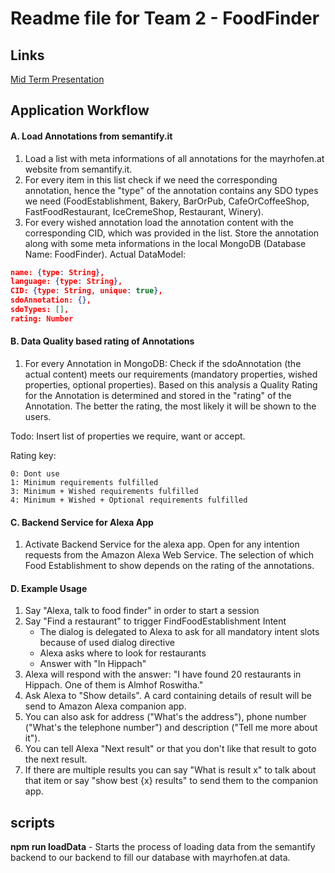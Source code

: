 # Readme file for Team 2 - FoodFinder

## Links

[Mid Term Presentation](https://docs.google.com/presentation/d/1pfnbbwZvV4VeHb1lQhlh-8YRDjX5QNt_3NpMxJeX_-M/edit?usp=sharing)



## Application Workflow

#### A. Load Annotations from semantify.it
1. Load a list with meta informations of all annotations for the mayrhofen.at website from semantify.it.
2. For every item in this list check if we need the corresponding annotation, hence the "type" of the annotation contains any SDO types we need (FoodEstablishment, Bakery, BarOrPub, CafeOrCoffeeShop, FastFoodRestaurant, IceCremeShop, Restaurant, Winery).
3. For every wished annotation load the annotation content with the corresponding CID, which was provided in the list. Store the annotation along with some meta informations in the local MongoDB (Database Name: FoodFinder). Actual DataModel: 
```json
name: {type: String},
language: {type: String},
CID: {type: String, unique: true},
sdoAnnotation: {},
sdoTypes: [],
rating: Number
```

#### B. Data Quality based rating of Annotations

1. For every Annotation in MongoDB: Check if the sdoAnnotation (the actual content) meets our requirements (mandatory properties, wished properties, optional properties). Based on this analysis a Quality Rating for the Annotation is determined and stored in the "rating" of the Annotation. The better the rating, the most likely it will be shown to the users.

Todo: Insert list of properties we require, want or accept. 

Rating key:
```
0: Dont use
1: Minimum requirements fulfilled
3: Minimum + Wished requirements fulfilled
4: Minimum + Wished + Optional requirements fulfilled
```

#### C. Backend Service for Alexa App
1. Activate Backend Service for the alexa app. Open for any intention requests from the Amazon Alexa Web Service. The selection of which Food Establishment to show depends on the rating of the annotations.

#### D. Example Usage
1. Say "Alexa, talk to food finder" in order to start a session
2. Say "Find a restaurant" to trigger FindFoodEstablishment Intent
    + The dialog is delegated to Alexa to ask for all mandatory intent slots because of used dialog directive
    + Alexa asks where to look for restaurants
    + Answer with "In Hippach"
3. Alexa will respond with the answer: "I have found 20 restaurants in Hippach. One of them is Almhof Roswitha."
4. Ask Alexa to "Show details". A card containing details of result will be send to Amazon Alexa companion app.
5. You can also ask for address ("What's the address"), phone number ("What's the telephone number") and description ("Tell me more about it").
6. You can tell Alexa "Next result" or that you don't like that result to goto the next result.
7. If there are multiple results you can say "What is result x" to talk about that item or say "show best {x} results" to send them to the companion app.

## scripts

**npm run loadData** - Starts the process of loading data from the semantify backend to our backend to fill our database with mayrhofen.at data.
